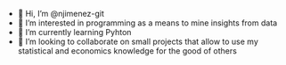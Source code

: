 - 👋 Hi, I’m @njimenez-git
- 👀 I’m interested in programming as a means to mine insights from data
- 🌱 I’m currently learning Pyhton
- 💞️ I’m looking to collaborate on small projects that allow to use my statistical and economics knowledge for the good of others

<!---
njimenez-git/njimenez-git is a ✨ special ✨ repository because its `README.md` (this file) appears on your GitHub profile.
You can click the Preview link to take a look at your changes.
--->
